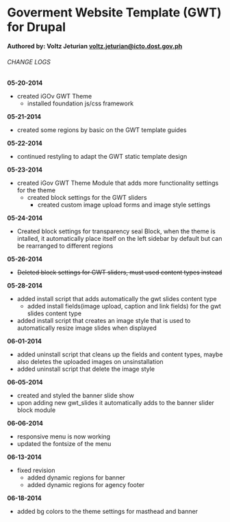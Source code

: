 # Goverment Website Template (GWT) for Drupal
**Authored by: Voltz Jeturian voltz.jeturian@icto.dost.gov.ph**

###### CHANGE LOGS
**05-20-2014**
- created iGOv GWT Theme
  - installed foundation js/css framework

**05-21-2014**
- created some regions by basic on the GWT template guides

**05-22-2014**
- continued restyling to adapt the GWT static template design

**05-23-2014**
- created iGov GWT Theme Module that adds more functionality settings for the theme
  - created block settings for the GWT sliders
    - created custom image upload forms and image style settings

**05-24-2014**
- Created block settings for transparency seal Block, when the theme is intalled, it automatically place itself on the left sidebar by default but can be rearranged to different regions

**05-26-2014**
- ~~Deleted block settings for GWT sliders, must used content types instead~~

**05-28-2014**
- added install script that adds automatically the gwt slides content type
  - added install fields(image upload, caption and link fields) for the gwt slides content type
- added install script that creates an image style that is used to automatically resize image slides when displayed

**06-01-2014**
- added uninstall script that cleans up the fields and content types, maybe also deletes the uploaded images on unsinstallation
- added uninstall script that delete the image style

**06-05-2014**
- created and styled the banner slide show
- upon adding new gwt_slides it automatically adds to the banner slider block module

**06-06-2014**
- responsive menu is now working
- updated the fontsize of the menu

**06-13-2014**
- fixed revision
  - added dynamic regions for banner
  - added dynamic regions for agency footer

**06-18-2014**
- added bg colors to the theme settings for masthead and banner
